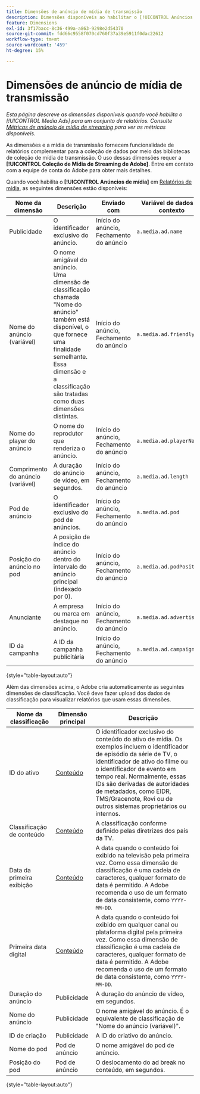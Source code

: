 ```yaml
---
title: Dimensões de anúncio de mídia de transmissão
description: Dimensões disponíveis ao habilitar o [!UICONTROL Anúncios de mídia] para um conjunto de relatórios.
feature: Dimensions
exl-id: 3f17bacc-8c36-499a-a863-9298e2d54370
source-git-commit: fdd66c9558f070cd760f37a39e5911f0dac22612
workflow-type: tm+mt
source-wordcount: '459'
ht-degree: 15%

---
```


# Dimensões de anúncio de mídia de transmissão

*Esta página descreve as dimensões disponíveis quando você habilita o [!UICONTROL Media Ads] para um conjunto de relatórios. Consulte [Métricas de anúncio de mídia de streaming](../metrics/sm-ads.md) para ver as métricas disponíveis.*

As dimensões e a mídia de transmissão fornecem funcionalidade de relatórios complementar para a coleção de dados por meio das bibliotecas de coleção de mídia de transmissão. O uso dessas dimensões requer a **[!UICONTROL Coleção de Mídia de Streaming de Adobe]**. Entre em contato com a equipe de conta do Adobe para obter mais detalhes.

Quando você habilita o **[!UICONTROL Anúncios de mídia]** em [Relatórios de mídia](/help/admin/admin/c-manage-report-suites/c-edit-report-suites/media-management.md), as seguintes dimensões estão disponíveis:

| Nome da dimensão | Descrição | Enviado com | Variável de dados de contexto |
| --- | --- | --- | --- |
| Publicidade | O identificador exclusivo do anúncio. | Início do anúncio, Fechamento do anúncio | `a.media.ad.name` |
| Nome do anúncio (variável) | O nome amigável do anúncio. Uma dimensão de classificação chamada &quot;Nome do anúncio&quot; também está disponível, o que fornece uma finalidade semelhante. Essa dimensão e a classificação são tratadas como duas dimensões distintas. | Início do anúncio, Fechamento do anúncio | `a.media.ad.friendlyName` |
| Nome do player do anúncio | O nome do reprodutor que renderiza o anúncio. | Início do anúncio, Fechamento do anúncio | `a.media.ad.playerName` |
| Comprimento do anúncio (variável) | A duração do anúncio de vídeo, em segundos. | Início do anúncio, Fechamento do anúncio | `a.media.ad.length` |
| Pod de anúncio | O identificador exclusivo do pod de anúncios. | Início do anúncio, Fechamento do anúncio | `a.media.ad.pod` |
| Posição do anúncio no pod | A posição de índice do anúncio dentro do intervalo do anúncio principal (indexado por 0). | Início do anúncio, Fechamento do anúncio | `a.media.ad.podPosition` |
| Anunciante | A empresa ou marca em destaque no anúncio. | Início do anúncio, Fechamento do anúncio | `a.media.ad.advertiser` |
| ID da campanha | A ID da campanha publicitária | Início do anúncio, Fechamento do anúncio | `a.media.ad.campaign` |

{style="table-layout:auto"}

Além das dimensões acima, o Adobe cria automaticamente as seguintes dimensões de classificação. Você deve fazer upload dos dados de classificação para visualizar relatórios que usam essas dimensões.

| Nome da classificação | Dimensão principal | Descrição |
| --- | --- | --- |
| ID do ativo | [Conteúdo](sm-core.md) | O identificador exclusivo do conteúdo do ativo de mídia. Os exemplos incluem o identificador de episódio da série de TV, o identificador de ativo do filme ou o identificador de evento em tempo real. Normalmente, essas IDs são derivadas de autoridades de metadados, como EIDR, TMS/Gracenote, Rovi ou de outros sistemas proprietários ou internos. |
| Classificação de conteúdo | [Conteúdo](sm-core.md) | A classificação conforme definido pelas diretrizes dos pais da TV. |
| Data da primeira exibição | [Conteúdo](sm-core.md) | A data quando o conteúdo foi exibido na televisão pela primeira vez. Como essa dimensão de classificação é uma cadeia de caracteres, qualquer formato de data é permitido. A Adobe recomenda o uso de um formato de data consistente, como `YYYY-MM-DD`. |
| Primeira data digital | [Conteúdo](sm-core.md) | A data quando o conteúdo foi exibido em qualquer canal ou plataforma digital pela primeira vez. Como essa dimensão de classificação é uma cadeia de caracteres, qualquer formato de data é permitido. A Adobe recomenda o uso de um formato de data consistente, como `YYYY-MM-DD`. |
| Duração do anúncio | Publicidade | A duração do anúncio de vídeo, em segundos. |
| Nome do anúncio | Publicidade | O nome amigável do anúncio. É o equivalente de classificação de &quot;Nome do anúncio (variável)&quot;. |
| ID de criação | Publicidade | A ID do criativo do anúncio. |
| Nome do pod | Pod de anúncio | O nome amigável do pod de anúncio. |
| Posição do pod | Pod de anúncio | O deslocamento do ad break no conteúdo, em segundos. |

{style="table-layout:auto"}
